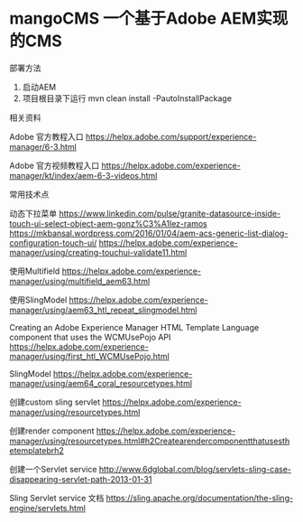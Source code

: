 # mangoCMS 一个基于Adobe AEM实现的CMS

部署方法
1. 启动AEM
2. 项目根目录下运行 mvn clean install -PautoInstallPackage


相关资料

Adobe 官方教程入口
https://helpx.adobe.com/support/experience-manager/6-3.html

Adobe 官方视频教程入口
https://helpx.adobe.com/experience-manager/kt/index/aem-6-3-videos.html

常用技术点

动态下拉菜单
https://www.linkedin.com/pulse/granite-datasource-inside-touch-ui-select-object-aem-gonz%C3%A1lez-ramos
https://mkbansal.wordpress.com/2016/01/04/aem-acs-generic-list-dialog-configuration-touch-ui/
https://helpx.adobe.com/experience-manager/using/creating-touchui-validate11.html

使用Multifield
https://helpx.adobe.com/experience-manager/using/multifield_aem63.html

使用SlingModel
https://helpx.adobe.com/experience-manager/using/aem63_htl_repeat_slingmodel.html

Creating an Adobe Experience Manager HTML Template Language component that uses the WCMUsePojo API
https://helpx.adobe.com/experience-manager/using/first_htl_WCMUsePojo.html

SlingModel
https://helpx.adobe.com/experience-manager/using/aem64_coral_resourcetypes.html

创建custom sling servlet
https://helpx.adobe.com/experience-manager/using/resourcetypes.html

创建render component
https://helpx.adobe.com/experience-manager/using/resourcetypes.html#h2Createarendercomponentthatusesthetemplatebrh2

创建一个Servlet service
http://www.6dglobal.com/blog/servlets-sling-case-disappearing-servlet-path-2013-01-31

Sling Servlet service 文档
https://sling.apache.org/documentation/the-sling-engine/servlets.html

